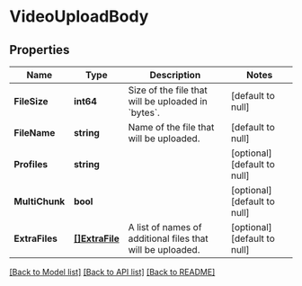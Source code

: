 # VideoUploadBody

## Properties
Name | Type | Description | Notes
------------ | ------------- | ------------- | -------------
**FileSize** | **int64** | Size of the file that will be uploaded in &#x60;bytes&#x60;. | [default to null]
**FileName** | **string** | Name of the file that will be uploaded. | [default to null]
**Profiles** | **string** |  | [optional] [default to null]
**MultiChunk** | **bool** |  | [optional] [default to null]
**ExtraFiles** | [**[]ExtraFile**](ExtraFile.md) | A list of names of additional files that will be uploaded. | [optional] [default to null]

[[Back to Model list]](../README.md#documentation-for-models) [[Back to API list]](../README.md#documentation-for-api-endpoints) [[Back to README]](../README.md)


